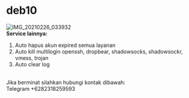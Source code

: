 # deb10
![IMG_20210226_033932](https://user-images.githubusercontent.com/56117745/109214648-aa661e00-77e4-11eb-933e-5fb938850e65.jpg)
<br>
**Service lainnya:**
1. Auto hapus akun expired semua layanan
2. Auto kill multilogin openssh, dropbear, shadowsocks, shadowsockr, vmess, trojan
3. Auto clear log
<br>
Jika berminat silahkan hubungi kontak dibawah:
<br>
Telegram +6282318259593
